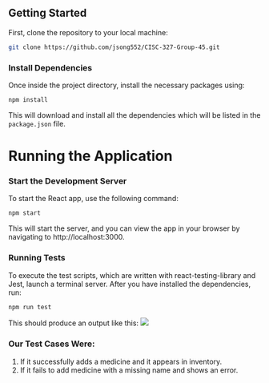 ## Getting Started
First, clone the repository to your local machine:

```bash
git clone https://github.com/jsong552/CISC-327-Group-45.git
```

### Install Dependencies
Once inside the project directory, install the necessary packages using:
```bash
npm install
```
This will download and install all the dependencies which will be listed in the ```package.json``` file.

# Running the Application
### Start the Development Server
To start the React app, use the following command:
```bash
npm start
```
This will start the server, and you can view the app in your browser by navigating to http://localhost:3000.

### Running Tests
To execute the test scripts, which are written with react-testing-library and Jest, launch a terminal server. After you have installed the dependencies, run:
```bash
npm run test
```
This should produce an output like this: 
![](https://github.com/jsong552/CISC-327-Group-45/blob/b876723d605c7cebfc4a14bb1922b1bdcdc3b17b/Screenshot%202024-10-22%20184132.png)
### Our Test Cases Were:
1. If it successfully adds a medicine and it appears in inventory.
2. If it fails to add medicine with a missing name and shows an error.








